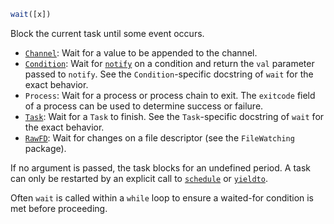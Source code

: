 ```julia
wait([x])
```

Block the current task until some event occurs.

  * [`Channel`](@ref): Wait for a value to be appended to the channel.
  * [`Condition`](@ref): Wait for [`notify`](@ref) on a condition and return the `val` parameter passed to `notify`. See the `Condition`-specific docstring of `wait` for the exact behavior.
  * `Process`: Wait for a process or process chain to exit. The `exitcode` field of a process can be used to determine success or failure.
  * [`Task`](@ref): Wait for a `Task` to finish. See the `Task`-specific docstring of `wait` for the exact behavior.
  * [`RawFD`](@ref): Wait for changes on a file descriptor (see the `FileWatching` package).

If no argument is passed, the task blocks for an undefined period. A task can only be restarted by an explicit call to [`schedule`](@ref) or [`yieldto`](@ref).

Often `wait` is called within a `while` loop to ensure a waited-for condition is met before proceeding.
